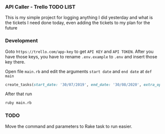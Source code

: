 ### API Caller - Trello TODO LIST
This is my simple project for logging anything I did yesterday and what is the tickets I need done today, even adding the tickets to my plan for the future

### Development
Goto `https://trello.com/app-key` to get `API KEY` and `API TOKEN`. After you have those keys, you have to rename `.env.example` to `.env` and insert those key there.

Open file `main.rb` and edit the arguments `start date` and `end date` at `def main`
```ruby
create_tasks(start_date: '30/07/2019', end_date: '30/08/2020', extra_option: {labels: %w(okiela medium)})
```

After that run

```bash
ruby main.rb
```

### TODO
Move the command and parameters to Rake task to run easier.


